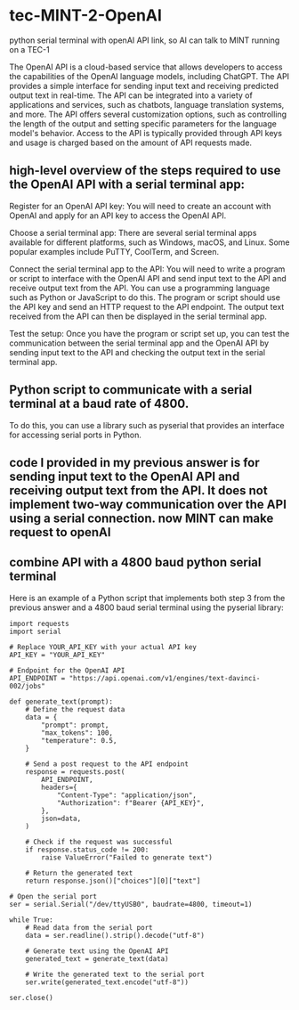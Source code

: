 # tec-MINT-2-OpenAI
python serial terminal with openAI API link, so AI can talk to MINT running on a TEC-1


The OpenAI API is a cloud-based service that allows developers to access the capabilities of the OpenAI language models, including ChatGPT. The API provides a simple interface for sending input text and receiving predicted output text in real-time. The API can be integrated into a variety of applications and services, such as chatbots, language translation systems, and more. The API offers several customization options, such as controlling the length of the output and setting specific parameters for the language model's behavior. Access to the API is typically provided through API keys and usage is charged based on the amount of API requests made.

## high-level overview of the steps required to use the OpenAI API with a serial terminal app:

Register for an OpenAI API key: You will need to create an account with OpenAI and apply for an API key to access the OpenAI API.

Choose a serial terminal app: There are several serial terminal apps available for different platforms, such as Windows, macOS, and Linux. Some popular examples include PuTTY, CoolTerm, and Screen.

Connect the serial terminal app to the API: You will need to write a program or script to interface with the OpenAI API and send input text to the API and receive output text from the API. You can use a programming language such as Python or JavaScript to do this. The program or script should use the API key and send an HTTP request to the API endpoint. The output text received from the API can then be displayed in the serial terminal app.

Test the setup: Once you have the program or script set up, you can test the communication between the serial terminal app and the OpenAI API by sending input text to the API and checking the output text in the serial terminal app.

## Python script to communicate with a serial terminal at a baud rate of 4800. 
To do this, you can use a library such as pyserial that provides an interface for accessing serial ports in Python.


## code I provided in my previous answer is for sending input text to the OpenAI API and receiving output text from the API. It does not implement two-way communication over the API using a serial connection. now MINT can make request to openAI 
 ## combine API with a 4800 baud python serial terminal
Here is an example of a Python script that implements both step 3 from the previous answer and a 4800 baud serial terminal using the pyserial library:

```
import requests
import serial

# Replace YOUR_API_KEY with your actual API key
API_KEY = "YOUR_API_KEY"

# Endpoint for the OpenAI API
API_ENDPOINT = "https://api.openai.com/v1/engines/text-davinci-002/jobs"

def generate_text(prompt):
    # Define the request data
    data = {
        "prompt": prompt,
        "max_tokens": 100,
        "temperature": 0.5,
    }

    # Send a post request to the API endpoint
    response = requests.post(
        API_ENDPOINT,
        headers={
            "Content-Type": "application/json",
            "Authorization": f"Bearer {API_KEY}",
        },
        json=data,
    )

    # Check if the request was successful
    if response.status_code != 200:
        raise ValueError("Failed to generate text")

    # Return the generated text
    return response.json()["choices"][0]["text"]

# Open the serial port
ser = serial.Serial("/dev/ttyUSB0", baudrate=4800, timeout=1)

while True:
    # Read data from the serial port
    data = ser.readline().strip().decode("utf-8")

    # Generate text using the OpenAI API
    generated_text = generate_text(data)

    # Write the generated text to the serial port
    ser.write(generated_text.encode("utf-8"))

ser.close()
```





